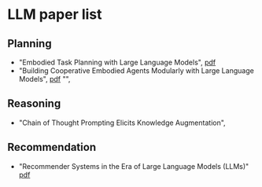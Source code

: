 # LLM paper list

## Planning
+ "Embodied Task Planning with Large Language Models", [pdf](https://arxiv.org/pdf/2307.01848.pdf)
+ "Building Cooperative Embodied Agents Modularly with Large Language Models", [pdf](https://arxiv.org/pdf/2307.02485.pdf)
"", []()



## Reasoning
+ "Chain of Thought Prompting Elicits Knowledge Augmentation", []()


## Recommendation
+ "Recommender Systems in the Era of Large Language Models (LLMs)" [pdf]()
